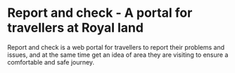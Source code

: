 # Report and check - A portal for travellers at Royal land
Report and check is a web portal for travellers to report their problems and issues, and at the same time get an idea of area they are visiting to ensure a comfortable and safe journey.



